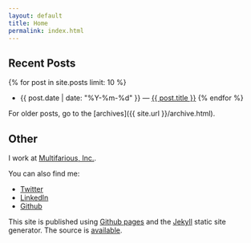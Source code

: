 ```yaml
---
layout: default
title: Home
permalink: index.html
---
```


## Recent Posts

{% for post in site.posts limit: 10 %}
* {{ post.date | date: "%Y-%m-%d" }} &mdash; <a href="{{ post.url }}">{{ post.title }}</a>
{% endfor %}

For older posts, go to the [archives]({{ site.url }}/archive.html).

## Other

I work at [Multifarious, Inc.](http://mult.ifario.us).

You can also find me:

* [Twitter](http://twitter.com/paulrbrown)
* [LinkedIn](http://www.linkedin.com/in/paulrbrown)
* [Github](https://github.com/prb)

This site is published using [Github pages](http://pages.githib.com) and the [Jekyll](https://github.com/mojombo/jekyll) static site generator.  The source is [available](https://github.com/prb/prb.github.com).